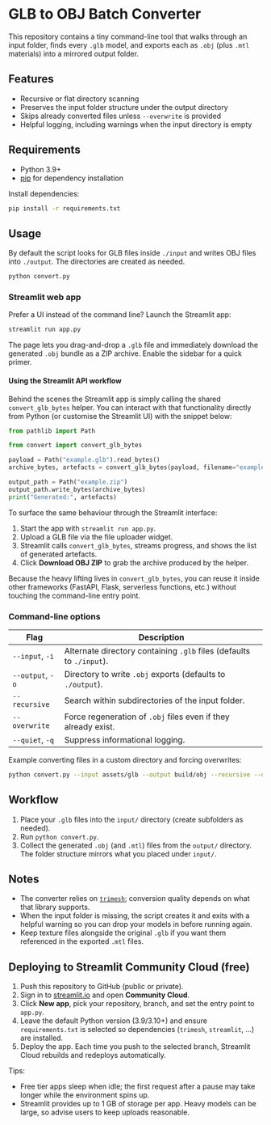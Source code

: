 # GLB to OBJ Batch Converter

This repository contains a tiny command-line tool that walks through an input
folder, finds every `.glb` model, and exports each as `.obj` (plus `.mtl`
materials) into a mirrored output folder.

## Features

- Recursive or flat directory scanning
- Preserves the input folder structure under the output directory
- Skips already converted files unless `--overwrite` is provided
- Helpful logging, including warnings when the input directory is empty

## Requirements

- Python 3.9+
- [pip](https://pip.pypa.io/) for dependency installation

Install dependencies:

```bash
pip install -r requirements.txt
```

## Usage

By default the script looks for GLB files inside `./input` and writes OBJ files
into `./output`. The directories are created as needed.

```bash
python convert.py
```

### Streamlit web app

Prefer a UI instead of the command line? Launch the Streamlit app:

```bash
streamlit run app.py
```

The page lets you drag-and-drop a `.glb` file and immediately download the
generated `.obj` bundle as a ZIP archive. Enable the sidebar for a quick primer.

#### Using the Streamlit API workflow

Behind the scenes the Streamlit app is simply calling the shared
`convert_glb_bytes` helper. You can interact with that functionality directly
from Python (or customise the Streamlit UI) with the snippet below:

```python
from pathlib import Path

from convert import convert_glb_bytes

payload = Path("example.glb").read_bytes()
archive_bytes, artefacts = convert_glb_bytes(payload, filename="example.glb")

output_path = Path("example.zip")
output_path.write_bytes(archive_bytes)
print("Generated:", artefacts)
```

To surface the same behaviour through the Streamlit interface:

1. Start the app with `streamlit run app.py`.
2. Upload a GLB file via the file uploader widget.
3. Streamlit calls `convert_glb_bytes`, streams progress, and shows the list of
   generated artefacts.
4. Click **Download OBJ ZIP** to grab the archive produced by the helper.

Because the heavy lifting lives in `convert_glb_bytes`, you can reuse it inside
other frameworks (FastAPI, Flask, serverless functions, etc.) without touching
the command-line entry point.

### Command-line options

| Flag | Description |
| ---- | ----------- |
| `--input`, `-i` | Alternate directory containing `.glb` files (defaults to `./input`). |
| `--output`, `-o` | Directory to write `.obj` exports (defaults to `./output`). |
| `--recursive` | Search within subdirectories of the input folder. |
| `--overwrite` | Force regeneration of `.obj` files even if they already exist. |
| `--quiet`, `-q` | Suppress informational logging. |

Example converting files in a custom directory and forcing overwrites:

```bash
python convert.py --input assets/glb --output build/obj --recursive --overwrite
```

## Workflow

1. Place your `.glb` files into the `input/` directory (create subfolders as
   needed).
2. Run `python convert.py`.
3. Collect the generated `.obj` (and `.mtl`) files from the `output/`
   directory. The folder structure mirrors what you placed under `input/`.

## Notes

- The converter relies on [`trimesh`](https://trimsh.org/); conversion quality
  depends on what that library supports.
- When the input folder is missing, the script creates it and exits with a
  helpful warning so you can drop your models in before running again.
- Keep texture files alongside the original `.glb` if you want them referenced
  in the exported `.mtl` files.

## Deploying to Streamlit Community Cloud (free)

1. Push this repository to GitHub (public or private).
2. Sign in to [streamlit.io](https://streamlit.io/) and open **Community Cloud**.
3. Click **New app**, pick your repository, branch, and set the entry point to
   `app.py`.
4. Leave the default Python version (3.9/3.10+) and ensure `requirements.txt`
   is selected so dependencies (`trimesh`, `streamlit`, …) are installed.
5. Deploy the app. Each time you push to the selected branch, Streamlit Cloud
   rebuilds and redeploys automatically.

Tips:

- Free tier apps sleep when idle; the first request after a pause may take
  longer while the environment spins up.
- Streamlit provides up to 1 GB of storage per app. Heavy models can be large,
  so advise users to keep uploads reasonable.
